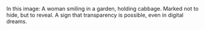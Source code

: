In this image: A woman smiling in a garden, holding cabbage.
Marked not to hide, but to reveal. A sign that transparency is possible, even in digital dreams.